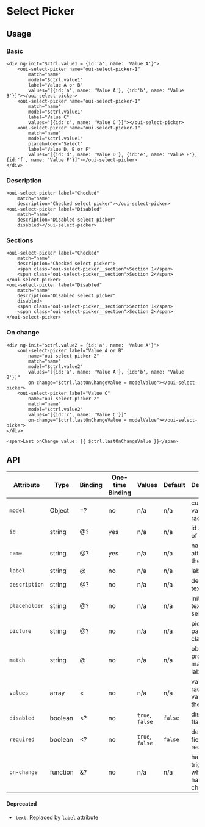 # Select Picker

<component-status cx-design="complete" ux="rc"></component-status>

## Usage

### Basic

```html:preview
<div ng-init="$ctrl.value1 = {id:'a', name: 'Value A'}">
    <oui-select-picker name="oui-select-picker-1"
        match="name"
        model="$ctrl.value1"
        label="Value A or B"
        values="[{id:'a', name: 'Value A'}, {id:'b', name: 'Value B'}]"></oui-select-picker>
    <oui-select-picker name="oui-select-picker-1"
        match="name"
        model="$ctrl.value1"
        label="Value C"
        values="[{id:'c', name: 'Value C'}]"></oui-select-picker>
    <oui-select-picker name="oui-select-picker-1"
        match="name"
        model="$ctrl.value1"
        placeholder="Select"
        label="Value D, E or F"
        values="[{id:'d', name: 'Value D'}, {id:'e', name: 'Value E'}, {id:'f', name: 'Value F'}]"></oui-select-picker>
</div>
```

### Description

```html:preview
<oui-select-picker label="Checked"
    match="name"
    description="Checked select picker"></oui-select-picker>
<oui-select-picker label="Disabled"
    match="name"
    description="Disabled select picker"
    disabled></oui-select-picker>
```

### Sections

```html:preview
<oui-select-picker label="Checked"
    match="name"
    description="Checked select picker">
    <span class="oui-select-picker__section">Section 1</span>
    <span class="oui-select-picker__section">Section 2</span>
</oui-select-picker>
<oui-select-picker label="Disabled"
    match="name"
    description="Disabled select picker"
    disabled>
    <span class="oui-select-picker__section">Section 1</span>
    <span class="oui-select-picker__section">Section 2</span>
</oui-select-picker>
```

### On change

```html:preview
<div ng-init="$ctrl.value2 = {id:'a', name: 'Value A'}">
    <oui-select-picker label="Value A or B"
        name="oui-select-picker-2"
        match="name"
        model="$ctrl.value2"
        values="[{id:'a', name: 'Value A'}, {id:'b', name: 'Value B'}]"
        on-change="$ctrl.lastOnChangeValue = modelValue"></oui-select-picker>
    <oui-select-picker label="Value C"
        name="oui-select-picker-2"
        match="name"
        model="$ctrl.value2"
        values="[{id:'c', name: 'Value C'}]"
        on-change="$ctrl.lastOnChangeValue = modelValue"></oui-select-picker>
</div>

<span>Last onChange value: {{ $ctrl.lastOnChangeValue }}</span>
```

## API

| Attribute     | Type      | Binding   | One-time Binding  | Values            | Default   | Description
| ----          | ----      | ----      | ----              | ----              | ----      | ----
| `model`       | Object    | =?        | no                | n/a               | n/a       | current value of the radio
| `id`          | string    | @?        | yes               | n/a               | n/a       | id attribute of the radio
| `name`        | string    | @?        | yes               | n/a               | n/a       | name attribute of the radio
| `label`       | string    | @         | no                | n/a               | n/a       | label text
| `description` | string    | @?        | no                | n/a               | n/a       | description text
| `placeholder` | string    | @?        | no                | n/a               | n/a       | initial label text of the select
| `picture`     | string    | @?        | no                | n/a               | n/a       | picture path or icon class
| `match`       | string    | @         | no                | n/a               | n/a       | object property matched to label
| `values`      | array     | <         | no                | n/a               | n/a       | value of the radio or values of the select
| `disabled`    | boolean   | <?        | no                | `true`, `false`   | `false`   | disabled flag
| `required`    | boolean   | <?        | no                | `true`, `false`   | `false`   | define if the field is required
| `on-change`   | function  | &?        | no                | n/a               | n/a       | handler triggered when value has changed

#### Deprecated

* `text`: Replaced by `label` attribute
